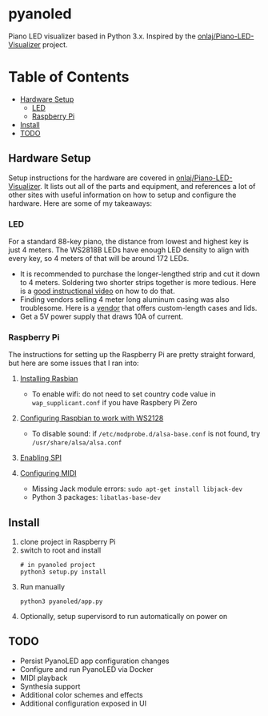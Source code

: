 pyanoled
=======

Piano LED visualizer based in Python 3.x. Inspired by the [onlaj/Piano-LED-Visualizer](https://github.com/onlaj/Piano-LED-Visualizer) project.

# Table of Contents
* [Hardware Setup](#setup)
    * [LED](#led)
    * [Raspberry Pi](#raspberrypi)
* [Install](#install)
* [TODO](#todo)

## Hardware Setup
Setup instructions for the hardware are covered in [onlaj/Piano-LED-Visualizer](https://github.com/onlaj/Piano-LED-Visualizer).
It lists out all of the parts and equipment, and references a lot of other sites with useful information on how
to setup and configure the hardware. Here are some of my takeaways: 

### LED
For a standard 88-key piano, the distance from lowest and highest key is just 4 meters. The WS2818B LEDs
have enough LED density to align with every key, so 4 meters of that will be around 172 LEDs. 
* It is recommended to purchase the longer-lengthed strip and cut it down to 4 meters. Soldering two
shorter strips together is more tedious. Here is a [good instructional video](https://www.youtube.com/watch?v=OLQs7S_Ou8U)
on how to do that.
* Finding vendors selling 4 meter long aluminum casing was also troublesome. Here is a [vendor](https://www.gladiatorlighting.com/)
that offers custom-length cases and lids.
* Get a 5V power supply that draws 10A of current.

### Raspberry Pi
The instructions for setting up the Raspberry Pi are pretty straight forward, but here are some issues that I ran into:
1) [Installing Rasbian](https://www.terminalbytes.com/raspberry-pi-without-monitor-keyboard/)
	* To enable wifi: do not need to set country code value in `wap_supplicant.conf` if you have Raspbery Pi Zero

2) [Configuring Raspbian to work with WS2128](https://tutorials-raspberrypi.com/connect-control-raspberry-pi-ws2812-rgb-led-strips/)
	- To disable sound: if `/etc/modprobe.d/alsa-base.conf` is not found, try `/usr/share/alsa/alsa.conf`

3) [Enabling SPI](https://www.raspberrypi-spy.co.uk/2014/08/enabling-the-spi-interface-on-the-raspberry-pi/)

4) [Configuring MIDI](https://neuma.studio/rpi-midi-complete.html)
    - Missing Jack module errors: `sudo apt-get install libjack-dev`
    - Python 3 packages: `libatlas-base-dev`

## Install
1. clone project in Raspberry Pi
2. switch to root and install
    ```shell script
   # in pyanoled project 
   python3 setup.py install
    ```
3. Run manually
    ```shell script
   python3 pyanoled/app.py
    ```
4. Optionally, setup supervisord to run automatically on power on

## TODO
- Persist PyanoLED app configuration changes
- Configure and run PyanoLED via Docker
- MIDI playback
- Synthesia support
- Additional color schemes and effects
- Additional configuration exposed in UI